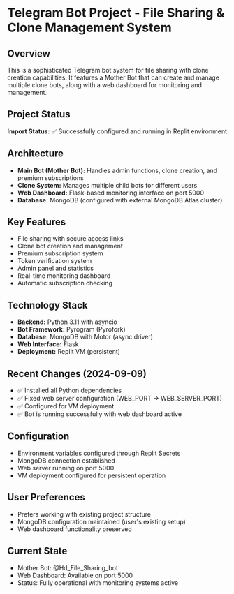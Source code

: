 # Telegram Bot Project - File Sharing & Clone Management System

## Overview
This is a sophisticated Telegram bot system for file sharing with clone creation capabilities. It features a Mother Bot that can create and manage multiple clone bots, along with a web dashboard for monitoring and management.

## Project Status
**Import Status:** ✅ Successfully configured and running in Replit environment

## Architecture
- **Main Bot (Mother Bot):** Handles admin functions, clone creation, and premium subscriptions
- **Clone System:** Manages multiple child bots for different users
- **Web Dashboard:** Flask-based monitoring interface on port 5000
- **Database:** MongoDB (configured with external MongoDB Atlas cluster)

## Key Features
- File sharing with secure access links
- Clone bot creation and management
- Premium subscription system
- Token verification system  
- Admin panel and statistics
- Real-time monitoring dashboard
- Automatic subscription checking

## Technology Stack
- **Backend:** Python 3.11 with asyncio
- **Bot Framework:** Pyrogram (Pyrofork)
- **Database:** MongoDB with Motor (async driver)
- **Web Interface:** Flask
- **Deployment:** Replit VM (persistent)

## Recent Changes (2024-09-09)
- ✅ Installed all Python dependencies
- ✅ Fixed web server configuration (WEB_PORT → WEB_SERVER_PORT)
- ✅ Configured for VM deployment
- ✅ Bot is running successfully with web dashboard active

## Configuration
- Environment variables configured through Replit Secrets
- MongoDB connection established
- Web server running on port 5000
- VM deployment configured for persistent operation

## User Preferences
- Prefers working with existing project structure
- MongoDB configuration maintained (user's existing setup)
- Web dashboard functionality preserved

## Current State
- Mother Bot: @Hd_File_Sharing_bot
- Web Dashboard: Available on port 5000
- Status: Fully operational with monitoring systems active